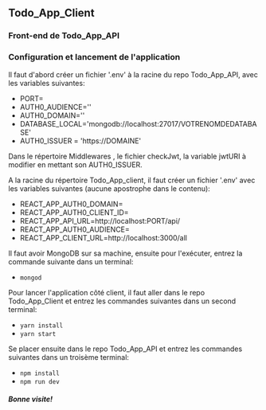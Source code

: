 ## Todo_App_Client

### Front-end de Todo_App_API

### Configuration et lancement de l'application

Il faut d'abord créer un fichier '.env' à la racine du repo Todo_App_API, avec les variables suivantes: 

- PORT= 
- AUTH0_AUDIENCE=''
- AUTH0_DOMAIN='' 
- DATABASE_LOCAL='mongodb://localhost:27017/VOTRENOMDEDATABASE'
- AUTH0_ISSUER = 'https://DOMAINE'

Dans le répertoire Middlewares , le fichier checkJwt, la variable jwtURI à modifier en mettant son AUTH0_ISSUER.

A la racine du répertoire Todo_App_client, il faut créer un fichier '.env' avec les variables suivantes (aucune apostrophe dans le contenu): 

- REACT_APP_AUTH0_DOMAIN=
- REACT_APP_AUTH0_CLIENT_ID=
- REACT_APP_API_URL=http://localhost:PORT/api/
- REACT_APP_AUTH0_AUDIENCE=
- REACT_APP_CLIENT_URL=http://localhost:3000/all


Il faut avoir MongoDB sur sa machine, ensuite pour l'exécuter, entrez la commande suivante dans un terminal: 

- ```mongod```

Pour lancer l'application côté client, il faut aller dans le repo Todo_App_Client et entrez les commandes suivantes dans un second terminal:

- ```yarn install```
- ```yarn start```
 
Se placer ensuite dans le repo Todo_App_API et entrez les commandes suivantes dans un troisème terminal:

- ```npm install```
- ```npm run dev```


##### Bonne visite!


